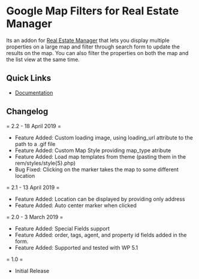 # Google Map Filters for Real Estate Manager
<p>Its an addon for <a href="https://webcodingplace.com/real-estate-manager-wordpress-plugin/">Real Estate Manager</a> that lets you display multiple properties on a large map and filter through search form to update the results on the map. You can also filter the properties on both the map and the list view at the same time.
</p>

<h2 id="item-description__quick-links">Quick Links</h2>
<ul>
	<li><a href="http://kb.webcodingplace.com/real-estate-manager/google-map-filters/">Documentation</a></li>
</ul>
<h2 id="item-description__changelog">Changelog</h2>

= 2.2 - 18 April 2019 =

* Feature Added: Custom loading image, using loading_url attribute to the path to a .gif file
* Feature Added: Custom Map Style providing map_type atribute 
* Feature Added: Load map templates from theme (pasting them in the rem/styles/style{5}.php) 
* Bug Fixed: Clicking on the marker takes the map to some different location 

= 2.1 - 13 April 2019 =

* Feature Added: Location can be displayed by providing only address
* Feature Added: Auto center marker when clicked

= 2.0 - 3 March 2019 =

* Feature Added: Special Fields support
* Feature Added: order, tags, agent, and property id fields added in the form.
* Feature Added: Supported and tested with WP 5.1 

= 1.0 =

* Initial Release